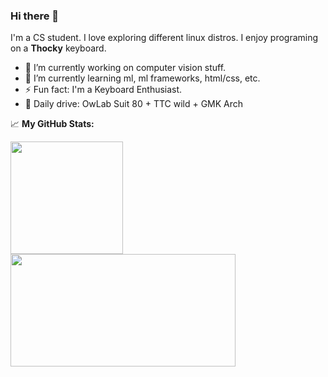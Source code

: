 ### Hi there 👋

<!--
**hding9/hding9** is a ✨ _special_ ✨ repository because its `README.md` (this file) appears on your GitHub profile.

Here are some ideas to get you started:

- 🔭 I’m currently working on ...
- 🌱 I’m currently learning ...
- 👯 I’m looking to collaborate on ...
- 🤔 I’m looking for help with ...
- 💬 Ask me about ...
- 📫 How to reach me: ...
- 😄 Pronouns: ...
- ⚡ Fun fact: ...
-->

I'm a CS student. I love exploring different linux distros. I enjoy programing on a **Thocky** keyboard.

- 🔭 I’m currently working on computer vision stuff.
- 🌱 I’m currently learning ml, ml frameworks, html/css, etc.
- ⚡ Fun fact: I'm a Keyboard Enthusiast.
- :wrench: Daily drive: OwLab Suit 80 + TTC wild + GMK Arch

<!--END_SECTION:waka-->


📈 **My GitHub Stats:**

<a href="https://github.com/anuraghazra/github-readme-stats">
  <img height="180em" src="https://github-readme-stats.vercel.app/api?username=hding9&show_icons=true&hide_border=true&&count_private=true&include_all_commits=true" />
</a>
<a href="https://github.com/anuraghazra/github-readme-stats">
  <img height="180em" width="360em" src="https://github-readme-stats.vercel.app/api/top-langs/?username=hding9&show_icons=true&hide_border=true&layout=compact&langs_count=8" />
</a>
